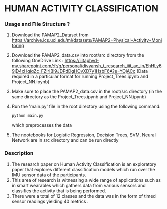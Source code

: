 # HUMAN ACTIVITY CLASSIFICATION

### Usage and File Structure ?
1. Download the PAMAP2_Dataset from https://archive.ics.uci.edu/ml/datasets/PAMAP2+Physical+Activity+Monitoring
2. Download the PAMAP2_data.csv into root/src directory from the following OneDrive Link : https://iiitaphyd-my.sharepoint.com/:f:/g/personal/divyansh_t_research_iiit_ac_in/EhHLy69jD4xHqiqZc_FZlrIBl9JDPdDgHOvXD7y1HzbF6A?e=YOjACc
   (Data required in a particular format for running Project_Trees.ipynb and Project_NN.ipynb)
3. Make sure to place the PAMAP2_data.csv in the root/src directory (in the same directory as the Project_Trees.ipynb and Project_NN.ipynb)
4. Run the 'main.py' file in the root directory using the following command:
   ```python
   python main.py
   ```
   which preprocesses the data

5. The nootebooks for Logistic Regression, Decision Trees, SVM, Neural Network are in src directory and can be run directly

### Description
1. The research paper on Human Activity Classification is an exploratory paper that explores different classification models which run over the IMU sensor data of the participants. 
2. This area of research is witnessing a wide range of applications such as in smart wearables which gathers data from various sensors and classifies the activity that is being performed.  
3. There were a total of 12 classes and the data was in the form of timed sensor readings yielding 40 metrics . 
